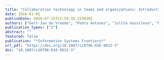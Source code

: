 ```yaml
---
title: "Collaboration technology in teams and organizations: Introduction to the special issue"
date: 2016-01-01
publishDate: 2019-07-15T21:59:35.153830Z
authors: ["Gert-Jan de Vreede", "Pedro Antunes", "Julita Vassileva", "Marco Aurélio Gerosa", "Kewen Wu"]
publication_types: ["2"]
abstract: ""
featured: false
publication: "*Information Systems Frontiers*"
url_pdf: "https://doi.org/10.1007/s10796-016-9632-3"
doi: "10.1007/s10796-016-9632-3"
---
```


